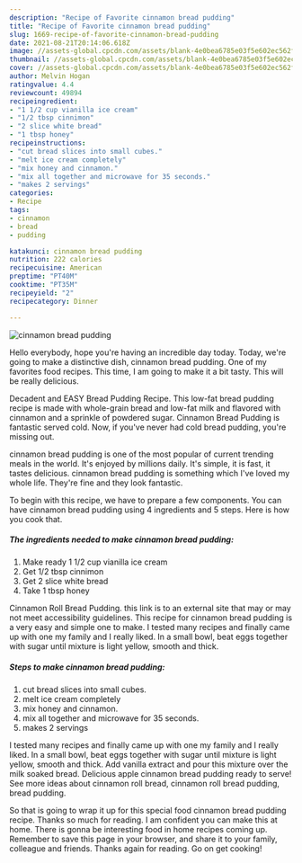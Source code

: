 ```yaml
---
description: "Recipe of Favorite cinnamon bread pudding"
title: "Recipe of Favorite cinnamon bread pudding"
slug: 1669-recipe-of-favorite-cinnamon-bread-pudding
date: 2021-08-21T20:14:06.618Z
image: //assets-global.cpcdn.com/assets/blank-4e0bea6785e03f5e602ec562f230caae08da540cada707380b4fe1bbebba43da.png
thumbnail: //assets-global.cpcdn.com/assets/blank-4e0bea6785e03f5e602ec562f230caae08da540cada707380b4fe1bbebba43da.png
cover: //assets-global.cpcdn.com/assets/blank-4e0bea6785e03f5e602ec562f230caae08da540cada707380b4fe1bbebba43da.png
author: Melvin Hogan
ratingvalue: 4.4
reviewcount: 49894
recipeingredient:
- "1 1/2 cup vianilla ice cream"
- "1/2 tbsp cinnimon"
- "2 slice white bread"
- "1 tbsp honey"
recipeinstructions:
- "cut bread slices into small cubes."
- "melt ice cream completely"
- "mix honey and cinnamon."
- "mix all together and microwave for 35 seconds."
- "makes 2 servings"
categories:
- Recipe
tags:
- cinnamon
- bread
- pudding

katakunci: cinnamon bread pudding 
nutrition: 222 calories
recipecuisine: American
preptime: "PT40M"
cooktime: "PT35M"
recipeyield: "2"
recipecategory: Dinner

---
```



![cinnamon bread pudding](//assets-global.cpcdn.com/assets/blank-4e0bea6785e03f5e602ec562f230caae08da540cada707380b4fe1bbebba43da.png)

Hello everybody, hope you're having an incredible day today. Today, we're going to make a distinctive dish, cinnamon bread pudding. One of my favorites food recipes. This time, I am going to make it a bit tasty. This will be really delicious.

Decadent and EASY Bread Pudding Recipe. This low-fat bread pudding recipe is made with whole-grain bread and low-fat milk and flavored with cinnamon and a sprinkle of powdered sugar. Cinnamon Bread Pudding is fantastic served cold. Now, if you&#39;ve never had cold bread pudding, you&#39;re missing out.

cinnamon bread pudding is one of the most popular of current trending meals in the world. It's enjoyed by millions daily. It's simple, it is fast, it tastes delicious. cinnamon bread pudding is something which I've loved my whole life. They're fine and they look fantastic.


To begin with this recipe, we have to prepare a few components. You can have cinnamon bread pudding using 4 ingredients and 5 steps. Here is how you cook that.

<!--inarticleads1-->

##### The ingredients needed to make cinnamon bread pudding:

1. Make ready 1 1/2 cup vianilla ice cream
1. Get 1/2 tbsp cinnimon
1. Get 2 slice white bread
1. Take 1 tbsp honey


Cinnamon Roll Bread Pudding. this link is to an external site that may or may not meet accessibility guidelines. This recipe for cinnamon bread pudding is a very easy and simple one to make. I tested many recipes and finally came up with one my family and I really liked. In a small bowl, beat eggs together with sugar until mixture is light yellow, smooth and thick. 

<!--inarticleads2-->

##### Steps to make cinnamon bread pudding:

1. cut bread slices into small cubes.
1. melt ice cream completely
1. mix honey and cinnamon.
1. mix all together and microwave for 35 seconds.
1. makes 2 servings


I tested many recipes and finally came up with one my family and I really liked. In a small bowl, beat eggs together with sugar until mixture is light yellow, smooth and thick. Add vanilla extract and pour this mixture over the milk soaked bread. Delicious apple cinnamon bread pudding ready to serve! See more ideas about cinnamon roll bread, cinnamon roll bread pudding, bread pudding. 

So that is going to wrap it up for this special food cinnamon bread pudding recipe. Thanks so much for reading. I am confident you can make this at home. There is gonna be interesting food in home recipes coming up. Remember to save this page in your browser, and share it to your family, colleague and friends. Thanks again for reading. Go on get cooking!
